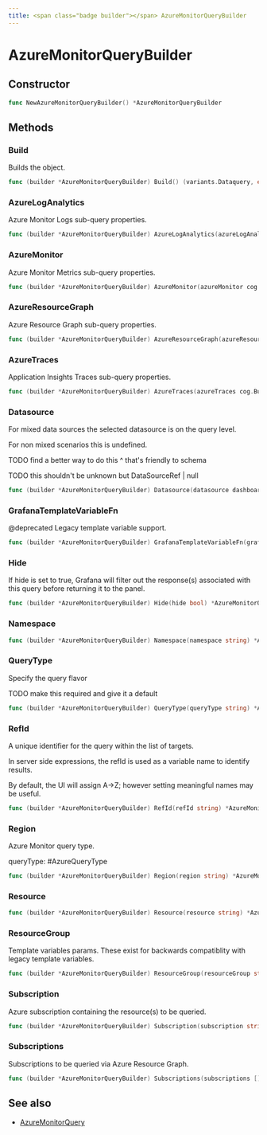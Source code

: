 ```yaml
---
title: <span class="badge builder"></span> AzureMonitorQueryBuilder
---
```

# <span class="badge builder"></span> AzureMonitorQueryBuilder

## Constructor

```go
func NewAzureMonitorQueryBuilder() *AzureMonitorQueryBuilder
```
## Methods

### <span class="badge object-method"></span> Build

Builds the object.

```go
func (builder *AzureMonitorQueryBuilder) Build() (variants.Dataquery, error)
```

### <span class="badge object-method"></span> AzureLogAnalytics

Azure Monitor Logs sub-query properties.

```go
func (builder *AzureMonitorQueryBuilder) AzureLogAnalytics(azureLogAnalytics cog.Builder[azuremonitor.AzureLogsQuery]) *AzureMonitorQueryBuilder
```

### <span class="badge object-method"></span> AzureMonitor

Azure Monitor Metrics sub-query properties.

```go
func (builder *AzureMonitorQueryBuilder) AzureMonitor(azureMonitor cog.Builder[azuremonitor.AzureMetricQuery]) *AzureMonitorQueryBuilder
```

### <span class="badge object-method"></span> AzureResourceGraph

Azure Resource Graph sub-query properties.

```go
func (builder *AzureMonitorQueryBuilder) AzureResourceGraph(azureResourceGraph cog.Builder[azuremonitor.AzureResourceGraphQuery]) *AzureMonitorQueryBuilder
```

### <span class="badge object-method"></span> AzureTraces

Application Insights Traces sub-query properties.

```go
func (builder *AzureMonitorQueryBuilder) AzureTraces(azureTraces cog.Builder[azuremonitor.AzureTracesQuery]) *AzureMonitorQueryBuilder
```

### <span class="badge object-method"></span> Datasource

For mixed data sources the selected datasource is on the query level.

For non mixed scenarios this is undefined.

TODO find a better way to do this ^ that's friendly to schema

TODO this shouldn't be unknown but DataSourceRef | null

```go
func (builder *AzureMonitorQueryBuilder) Datasource(datasource dashboard.DataSourceRef) *AzureMonitorQueryBuilder
```

### <span class="badge object-method"></span> GrafanaTemplateVariableFn

@deprecated Legacy template variable support.

```go
func (builder *AzureMonitorQueryBuilder) GrafanaTemplateVariableFn(grafanaTemplateVariableFn azuremonitor.GrafanaTemplateVariableQuery) *AzureMonitorQueryBuilder
```

### <span class="badge object-method"></span> Hide

If hide is set to true, Grafana will filter out the response(s) associated with this query before returning it to the panel.

```go
func (builder *AzureMonitorQueryBuilder) Hide(hide bool) *AzureMonitorQueryBuilder
```

### <span class="badge object-method"></span> Namespace

```go
func (builder *AzureMonitorQueryBuilder) Namespace(namespace string) *AzureMonitorQueryBuilder
```

### <span class="badge object-method"></span> QueryType

Specify the query flavor

TODO make this required and give it a default

```go
func (builder *AzureMonitorQueryBuilder) QueryType(queryType string) *AzureMonitorQueryBuilder
```

### <span class="badge object-method"></span> RefId

A unique identifier for the query within the list of targets.

In server side expressions, the refId is used as a variable name to identify results.

By default, the UI will assign A->Z; however setting meaningful names may be useful.

```go
func (builder *AzureMonitorQueryBuilder) RefId(refId string) *AzureMonitorQueryBuilder
```

### <span class="badge object-method"></span> Region

Azure Monitor query type.

queryType: #AzureQueryType

```go
func (builder *AzureMonitorQueryBuilder) Region(region string) *AzureMonitorQueryBuilder
```

### <span class="badge object-method"></span> Resource

```go
func (builder *AzureMonitorQueryBuilder) Resource(resource string) *AzureMonitorQueryBuilder
```

### <span class="badge object-method"></span> ResourceGroup

Template variables params. These exist for backwards compatiblity with legacy template variables.

```go
func (builder *AzureMonitorQueryBuilder) ResourceGroup(resourceGroup string) *AzureMonitorQueryBuilder
```

### <span class="badge object-method"></span> Subscription

Azure subscription containing the resource(s) to be queried.

```go
func (builder *AzureMonitorQueryBuilder) Subscription(subscription string) *AzureMonitorQueryBuilder
```

### <span class="badge object-method"></span> Subscriptions

Subscriptions to be queried via Azure Resource Graph.

```go
func (builder *AzureMonitorQueryBuilder) Subscriptions(subscriptions []string) *AzureMonitorQueryBuilder
```

## See also

 * <span class="badge object-type-struct"></span> [AzureMonitorQuery](./object-AzureMonitorQuery.md)
